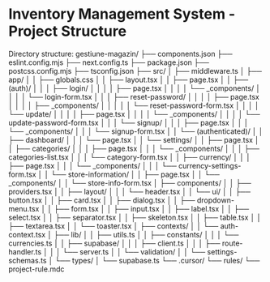 # Inventory Management System - Project Structure

Directory structure:
gestiune-magazin/
├── components.json
├── eslint.config.mjs
├── next.config.ts
├── package.json
├── postcss.config.mjs
├── tsconfig.json
├── src/
│ ├── middleware.ts
│ ├── app/
│ │ ├── globals.css
│ │ ├── layout.tsx
│ │ ├── page.tsx
│ │ ├── (auth)/
│ │ │ ├── login/
│ │ │ │ ├── page.tsx
│ │ │ │ └── \_components/
│ │ │ │ └── login-form.tsx
│ │ │ ├── reset-password/
│ │ │ │ ├── page.tsx
│ │ │ │ ├── \_components/
│ │ │ │ │ └── reset-password-form.tsx
│ │ │ │ └── update/
│ │ │ │ ├── page.tsx
│ │ │ │ └── \_components/
│ │ │ │ └── update-password-form.tsx
│ │ │ └── signup/
│ │ │ ├── page.tsx
│ │ │ └── \_components/
│ │ │ └── signup-form.tsx
│ │ └── (authenticated)/
│ │ ├── dashboard/
│ │ │ └── page.tsx
│ │ └── settings/
│ │ ├── page.tsx
│ │ ├── categories/
│ │ │ ├── page.tsx
│ │ │ └── \_components/
│ │ │ ├── categories-list.tsx
│ │ │ └── category-form.tsx
│ │ ├── currency/
│ │ │ ├── page.tsx
│ │ │ └── \_components/
│ │ │ └── currency-settings-form.tsx
│ │ └── store-information/
│ │ ├── page.tsx
│ │ └── \_components/
│ │ └── store-info-form.tsx
│ ├── components/
│ │ ├── providers.tsx
│ │ ├── layout/
│ │ │ └── header.tsx
│ │ └── ui/
│ │ ├── button.tsx
│ │ ├── card.tsx
│ │ ├── dialog.tsx
│ │ ├── dropdown-menu.tsx
│ │ ├── form.tsx
│ │ ├── input.tsx
│ │ ├── label.tsx
│ │ ├── select.tsx
│ │ ├── separator.tsx
│ │ ├── skeleton.tsx
│ │ ├── table.tsx
│ │ ├── textarea.tsx
│ │ └── toaster.tsx
│ ├── contexts/
│ │ └── auth-context.tsx
│ ├── lib/
│ │ ├── utils.ts
│ │ ├── constants/
│ │ │ └── currencies.ts
│ │ ├── supabase/
│ │ │ ├── client.ts
│ │ │ ├── route-handler.ts
│ │ │ └── server.ts
│ │ └── validation/
│ │ └── settings-schemas.ts
│ └── types/
│ └── supabase.ts
└── .cursor/
└── rules/
└── project-rule.mdc
